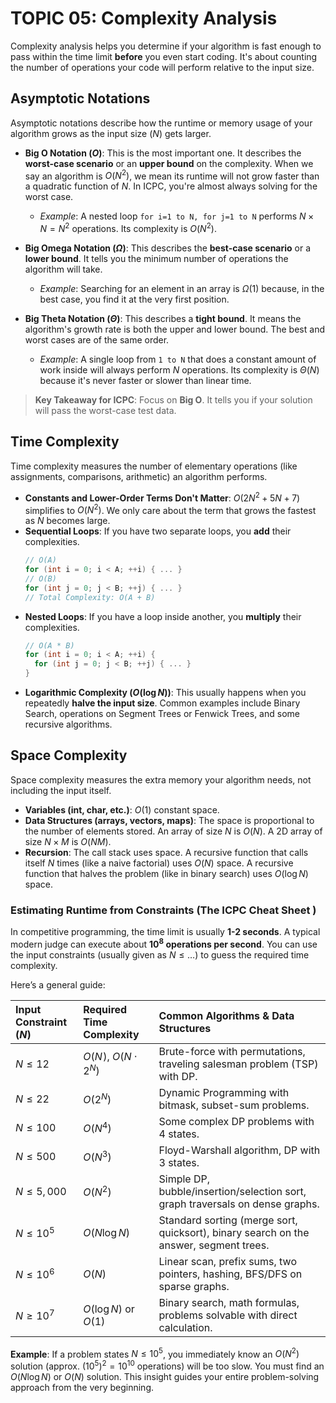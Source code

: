 # TOPIC 05: Complexity Analysis
Complexity analysis helps you determine if your algorithm is fast enough to pass within the time limit **before** you even start coding. It's about counting the number of operations your code will perform relative to the input size.

## Asymptotic Notations

Asymptotic notations describe how the runtime or memory usage of your algorithm grows as the input size ($N$) gets larger.

* **Big O Notation ($O$)**: This is the most important one. It describes the **worst-case scenario** or an **upper bound** on the complexity. When we say an algorithm is $O(N^2)$, we mean its runtime will not grow faster than a quadratic function of $N$. In ICPC, you're almost always solving for the worst case.

    * *Example*: A nested loop `for i=1 to N, for j=1 to N` performs $N \times N = N^2$ operations. Its complexity is $O(N^2)$.

* **Big Omega Notation ($\Omega$)**: This describes the **best-case scenario** or a **lower bound**. It tells you the minimum number of operations the algorithm will take.

    * *Example*: Searching for an element in an array is $\Omega(1)$ because, in the best case, you find it at the very first position.

* **Big Theta Notation ($\Theta$)**: This describes a **tight bound**. It means the algorithm's growth rate is both the upper and lower bound. The best and worst cases are of the same order.

    * *Example*: A single loop from `1 to N` that does a constant amount of work inside will always perform $N$ operations. Its complexity is $\Theta(N)$ because it's never faster or slower than linear time.

> **Key Takeaway for ICPC**: Focus on **Big O**. It tells you if your solution will pass the worst-case test data.

## Time Complexity

Time complexity measures the number of elementary operations (like assignments, comparisons, arithmetic) an algorithm performs.

* **Constants and Lower-Order Terms Don't Matter**: $O(2N^2 + 5N + 7)$ simplifies to $O(N^2)$. We only care about the term that grows the fastest as $N$ becomes large.
* **Sequential Loops**: If you have two separate loops, you **add** their complexities.
    ```cpp
    // O(A)
    for (int i = 0; i < A; ++i) { ... }
    // O(B)
    for (int j = 0; j < B; ++j) { ... }
    // Total Complexity: O(A + B)
    ```
* **Nested Loops**: If you have a loop inside another, you **multiply** their complexities.
    ```cpp
    // O(A * B)
    for (int i = 0; i < A; ++i) {
      for (int j = 0; j < B; ++j) { ... }
    }
    ```
* **Logarithmic Complexity ($O(\log N)$)**: This usually happens when you repeatedly **halve the input size**. Common examples include Binary Search, operations on Segment Trees or Fenwick Trees, and some recursive algorithms.

## Space Complexity

Space complexity measures the extra memory your algorithm needs, not including the input itself.

  * **Variables (int, char, etc.)**: $O(1)$ constant space.
  * **Data Structures (arrays, vectors, maps)**: The space is proportional to the number of elements stored. An array of size $N$ is $O(N)$. A 2D array of size $N \times M$ is $O(NM)$.
  * **Recursion**: The call stack uses space. A recursive function that calls itself $N$ times (like a naive factorial) uses $O(N)$ space. A recursive function that halves the problem (like in binary search) uses $O(\log N)$ space.


### Estimating Runtime from Constraints (The ICPC Cheat Sheet )

In competitive programming, the time limit is usually **1-2 seconds**. A typical modern judge can execute about **$10^8$ operations per second**. You can use the input constraints (usually given as $N \le \dots$) to guess the required time complexity.

Here’s a general guide:

| Input Constraint ($N$) | Required Time Complexity | Common Algorithms & Data Structures |
| :--- | :--- | :--- |
| $N \le 12$ | $O(N\!)$, $O(N \cdot 2^N)$ | Brute-force with permutations, traveling salesman problem (TSP) with DP. |
| $N \le 22$ | $O(2^N)$ | Dynamic Programming with bitmask, subset-sum problems. |
| $N \le 100$ | $O(N^4)$ | Some complex DP problems with 4 states. |
| $N \le 500$ | $O(N^3)$ | Floyd-Warshall algorithm, DP with 3 states. |
| $N \le 5,000$ | $O(N^2)$ | Simple DP, bubble/insertion/selection sort, graph traversals on dense graphs. |
| $N \le 10^5$ | $O(N \log N)$ | Standard sorting (merge sort, quicksort), binary search on the answer, segment trees. |
| $N \le 10^6$ | $O(N)$ | Linear scan, prefix sums, two pointers, hashing, BFS/DFS on sparse graphs. |
| $N \ge 10^7$ | $O(\log N)$ or $O(1)$ | Binary search, math formulas, problems solvable with direct calculation. |

**Example**: If a problem states $N \le 10^5$, you immediately know an $O(N^2)$ solution (approx. $(10^5)^2 = 10^{10}$ operations) will be too slow. You must find an $O(N \log N)$ or $O(N)$ solution. This insight guides your entire problem-solving approach from the very beginning.